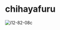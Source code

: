 # chihayafuru

![i12-82-08c](https://cloud.githubusercontent.com/assets/1234874/15492111/d52dfa5a-21b2-11e6-96f5-ff9ef39d36c5.png)
